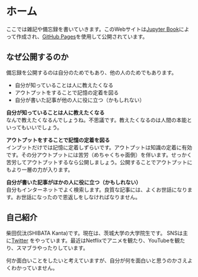 # ホーム
ここでは雑記や備忘録を書いていきます。このWebサイトは[Jupyter Book](https://jupyterbook.org/)によって作成され、[GitHub Pages](https://docs.github.com/ja/pages)を使用して公開されています。

## なぜ公開するのか
備忘録を公開するのは自分のためでもあり、他の人のためでもあります。
* 自分が知っていることは人に教えたくなる
* アウトプットをすることで記憶の定着を図る
* 自分が書いた記事が他の人に役に立つ（かもしれない）

**自分が知っていることは人に教えたくなる** <br>
なんで教えたくなるんでしょうね。不思議です。教えたくなるのは人間の本能といってもいいでしょう。

**アウトプットをすることで記憶の定着を図る** <br>
インプットだけでは記憶に定着しずらいです。アウトプットは知識の定着に有効です。その分アウトプットには苦労（めちゃくちゃ面倒）を伴います。せっかく苦労してアウトプットするなら公開しましょう。公開することでアウトプットにもより一層の力が入ります。

**自分が書いた記事がほかの人に役に立つ（かもしれない）** <br>
自分もインターネットでよく検索します。良質な記事には、よくお世話になります。お世話になったので恩返しをしなければなりません。

## 自己紹介
柴田侃汰(SHIBATA Kanta)です。現在は、茨城大学の大学院生です。
SNSは主に[Twitter](https://twitter.com/kk12ildo25)
をやっています。最近はNetflixでアニメを観たり、YouTubeを観たり、スマブラやったりしています。

何か面白いことをしたいと考えていますが、自分が何を面白いと思うのかさえよくわかっていません。